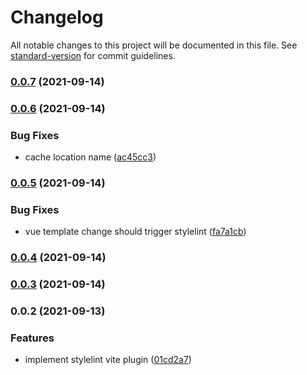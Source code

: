 # Changelog

All notable changes to this project will be documented in this file. See [standard-version](https://github.com/conventional-changelog/standard-version) for commit guidelines.

### [0.0.7](https://github.com/FRSOURCE/vite-plugin-stylelint/compare/v0.0.6...v0.0.7) (2021-09-14)

### [0.0.6](https://github.com/FRSOURCE/vite-plugin-stylelint/compare/v0.0.5...v0.0.6) (2021-09-14)


### Bug Fixes

* cache location name ([ac45cc3](https://github.com/FRSOURCE/vite-plugin-stylelint/commit/ac45cc38da91c476cf40f064b7d8dc1a7b9b30ff))

### [0.0.5](https://github.com/FRSOURCE/vite-plugin-stylelint/compare/v0.0.4...v0.0.5) (2021-09-14)


### Bug Fixes

* vue template change should trigger stylelint ([fa7a1cb](https://github.com/FRSOURCE/vite-plugin-stylelint/commit/fa7a1cb21d6c270f4a2065671f5e9a3641acca87))

### [0.0.4](https://github.com/FRSOURCE/vite-plugin-stylelint/compare/v0.0.3...v0.0.4) (2021-09-14)

### [0.0.3](https://github.com/FRSOURCE/vite-plugin-stylelint/compare/v0.0.2...v0.0.3) (2021-09-14)

### 0.0.2 (2021-09-13)


### Features

* implement stylelint vite plugin ([01cd2a7](https://github.com/FRSOURCE/vite-plugin-stylelint/commit/01cd2a7ab6deccbce0983083f43855b798ff8859))
